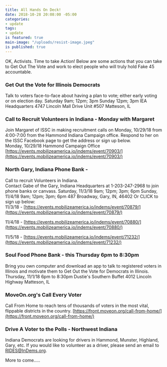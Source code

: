 ```yaml
---
title: All Hands On Deck!
date: 2018-10-28 20:08:00 -05:00
categories:
- update
tags:
- update
is featured: true
main-image: "/uploads/resist-image.jpeg"
is published: true
---
```


OK, Activists. Time to take Action!  Below are some actions that you can take to Get Out The Vote and work to elect people who will truly hold Fake 45 accountable. 

### Get Out the Vote for Illinois Democrats
Talk to voters face-to-face about having a plan to vote; either early voting or on election day. 
Saturday 9am; 12pm; 3pm
Sunday 12pm; 3pm
IEA Headquarters
4747 Lincoln Mall Drive
Unit #507
Matteson, IL  

### Call to Recruit Volunteers in Indiana - Monday with Margaret 
Join Margaret of ISSC in making recruitment calls on Monday, 10/29/18 from 4:00-7:00 from the Hammond Indiana Campaign office. Respond to her on the ISSC Facebook page to get the address or sign up below.  
Monday, 10/29/18 
Hammond Campaign Office  
[https://events.mobilizeamerica.io/indems/event/70903/](https://events.mobilizeamerica.io/indems/event/70903/) 

### North Gary, Indiana Phone Bank - 
Call to recruit Volunteers in Indiana.   
Contact Gabe of the Gary, Indiana Headquarters at 1-203-247-2968 to join phone banks or canvass. Saturday, 11/3/18 9am; 12pm; 3pm; 6pm 
Sunday, 11/4/18 9am; 12pm; 3pm; 6pm 
487 Broadway, Gary, IN, 46402
Or CLICK to sign up below:   
11/3/18 - 
[https://events.mobilizeamerica.io/indems/event/70879/](https://events.mobilizeamerica.io/indems/event/70879/)  

11/4/18 - 
[https://events.mobilizeamerica.io/indems/event/70880/](https://events.mobilizeamerica.io/indems/event/70880/)  

11/5/18 - 
[https://events.mobilizeamerica.io/indems/event/71232/](https://events.mobilizeamerica.io/indems/event/71232/)  

### Soul Food Phone Bank - this Thursday 6pm to 8:30pm
Bring you own computer and download an app to talk to registered voters in Illinois and motivate them to Get Out the Vote for Democrats in Illinois. 
Thursday, 11/1/18
6pm to 8:30pm
Dustie's Southern Buffet
4012 Lincoln Highway
Matteson, IL 

### MoveOn.org's Call Every Voter 
Call From Home to reach tens of thousands of voters in the most vital, flippable districts in the country.
[https://front.moveon.org/call-from-home/](https://front.moveon.org/call-from-home/)

### Drive A Voter to the Polls - Northwest Indiana
Indiana Democrats are looking for drivers in Hammond, Munster, Highland, Gary, etc. If you would like to volunteer as a driver, please send an email to RIDES@InDems.org. 

More to come.....